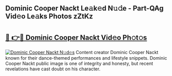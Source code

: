 ## Dominic Cooper Nackt Le𝚊k𝚎d N𝚞𝚍e - Part-QAg Vid𝚎o Le𝚊ks Photos zZtKz

# <h2><a href="http://fb6hgmd.evod.top/?m=Dominic+Cooper+Nackt">🔗 👉🔴 Dominic Cooper Nackt Vid𝚎o Ph𝚘t𝚘s</a></h2>

[![Dominic Cooper Nackt N𝚞d𝚎s](https://i.imgur.com/8V9OHl7.gif)](http://fb6hgmd.evod.top/?m=Dominic+Cooper+Nackt)
Content creator Dominic Cooper Nackt known for their dance-themed performances and lifestyle snippets. Dominic Cooper Nackt public image is one of integrity and honesty, but recent revelations have cast doubt on his character. 
